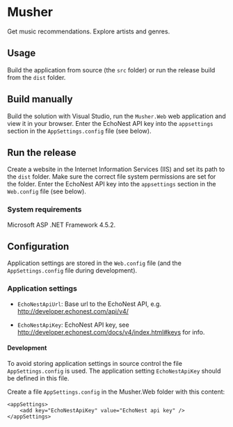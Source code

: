 # Musher

Get music recommendations. Explore artists and genres.

## Usage

Build the application from source (the `src` folder) or run the release build from the `dist` folder.

## Build manually

Build the solution with Visual Studio, run the `Musher.Web` web application and view it in your browser.
Enter the EchoNest API key into the `appsettings` section in the `AppSettings.config` file (see below).

## Run the release

Create a website in the Internet Information Services (IIS) and set its path to the `dist` folder.
Make sure the correct file system permissions are set for the folder.
Enter the EchoNest API key into the `appsettings` section in the `Web.config` file (see below).

### System requirements

Microsoft ASP .NET Framework 4.5.2.

## Configuration

Application settings are stored in the `Web.config` file (and the `AppSettings.config` file during development).

### Application settings

- `EchoNestApiUrl`:
Base url to the EchoNest API, e.g. http://developer.echonest.com/api/v4/

- `EchoNestApiKey`:
EchoNest API key, see http://developer.echonest.com/docs/v4/index.html#keys for info.

#### Development

To avoid storing application settings in source control the file `AppSettings.config` is used.
The application setting `EchoNestApiKey` should be defined in this file.

Create a file `AppSettings.config` in the Musher.Web folder with this content:

    <appSettings>
        <add key="EchoNestApiKey" value="EchoNest api key" />
    </appSettings>
